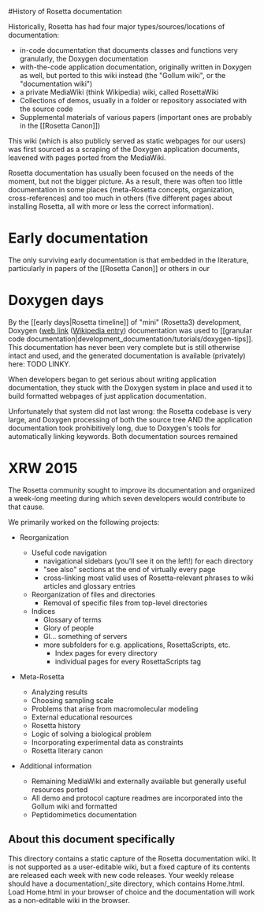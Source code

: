 #History of Rosetta documentation

Historically, Rosetta has had four major types/sources/locations of documentation:
* in-code documentation that documents classes and functions very granularly, the Doxygen documentation
* with-the-code application documentation, originally written in Doxygen as well, but ported to this wiki instead (the "Gollum wiki", or the "documentation wiki")
* a private MediaWiki (think Wikipedia) wiki, called RosettaWiki
* Collections of demos, usually in a folder or repository associated with the source code
* Supplemental materials of various papers (important ones are probably in the [[Rosetta Canon]])

This wiki (which is also publicly served as static webpages for our users) was first sourced as a scraping of the Doxygen application documents, leavened with pages ported from the MediaWiki.

Rosetta documentation has usually been focused on the needs of the moment, but not the bigger picture.  As a result, there was often too little documentation in some places (meta-Rosetta concepts, organization, cross-references) and too much in others (five different pages about installing Rosetta, all with more or less the correct information).

Early documentation
===================
The only surviving early documentation is that embedded in the literature, particularly in papers of the [[Rosetta Canon]] or others in our 

Doxygen days
============
By the [[early days|Rosetta timeline]] of "mini" (Rosetta3) development, Doxygen ([web link](http://www.doxygen.org) ([Wikipedia entry](http://en.wikipedia.org/wiki/Doxygen)) documentation was used to [[granular code documentation|development_documentation/tutorials/doxygen-tips]].
This documentation has never been very complete but is still otherwise intact and used, and the generated documentation is available (privately) here: TODO LINKY.

When developers began to get serious about writing application documentation, they stuck with the Doxygen system in place and used it to build formatted webpages of just application documentation.

Unfortunately that system did not last wrong: the Rosetta codebase is very large, and Doxygen processing of both the source tree AND the application documentation took prohibitively long, due to Doxygen's tools for automatically linking keywords.
Both documentation sources remained 


XRW 2015
==========
The Rosetta community sought to improve its documentation and organized a week-long meeting during which seven developers would contribute to that cause.

We primarily worked on the following projects:
* Reorganization
	* Useful code navigation
		* navigational sidebars (you'll see it on the left!) for each directory
		* "see also" sections at the end of virtually every page
		* cross-linking most valid uses of Rosetta-relevant phrases to wiki articles and glossary entries
	* Reorganization of files and directories
		* Removal of specific files from top-level directories
	* Indices
		* Glossary of terms
		* Glory of people
		* Gl... something of servers
		* more subfolders for e.g. applications, RosettaScripts, etc.
			* Index pages for every directory
			* individual pages for every RosettaScripts tag

* Meta-Rosetta
	* Analyzing results
	* Choosing sampling scale
	* Problems that arise from macromolecular modeling
	* External educational resources
	* Rosetta history
	* Logic of solving a biological problem
	* Incorporating experimental data as constraints
	* Rosetta literary canon

* Additional information
	* Remaining MediaWiki and externally available but generally useful resources ported
	* All demo and protocol capture readmes are incorporated into the Gollum wiki and formatted 
	* Peptidomimetics documentation



## About this document specifically

This directory contains a static capture of the Rosetta documentation wiki.  It is not supported as a user-editable wiki, but a fixed capture of its contents are released each week with new code releases.  Your weekly release should have a documentation/_site directory, which contains Home.html.  Load Home.html in your browser of choice and the documentation will work as a non-editable wiki in the browser.
